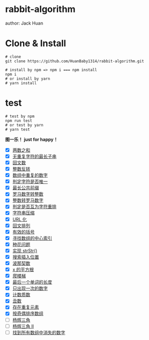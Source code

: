 # rabbit-algorithm

author: Jack Huan

# Clone & Install

```shell
# clone
git clone https://github.com/HuanBaby1314/rabbit-algorithm.git
```

```shell
# install by npm => npm i === npm install
npm i
# or install by yarn
# yarn install
```

# test

```shell
# test by npm
npm run test
# or test by yarn
# yarn test
```

**图一乐！**
**just for happy！**

- [x] [两数之和](https://github.com/HuanBaby1314/rabbit-algorithm/tree/main/algorithm/twoSum)
- [x] [无重复字符的最长子串](https://github.com/HuanBaby1314/rabbit-algorithm/tree/main/algorithm/longestSubstring)
- [x] [回文数](https://github.com/HuanBaby1314/rabbit-algorithm/tree/main/algorithm/isPalindrome)
- [x] [整数反转](https://github.com/HuanBaby1314/rabbit-algorithm/tree/main/algorithm/intReverse)
- [x] [数组中重复的数字](https://github.com/HuanBaby1314/rabbit-algorithm/tree/main/algorithm/repeatNum)
- [x] [判定字符是否唯一](https://github.com/HuanBaby1314/rabbit-algorithm/tree/main/algorithm/strIsUnique)
- [x] [最长公共前缀](https://github.com/HuanBaby1314/rabbit-algorithm/tree/main/algorithm/longestCommonPre)
- [x] [罗马数字转整数](https://github.com/HuanBaby1314/rabbit-algorithm/tree/main/algorithm/romanToInt)
- [x] [整数转罗马数字](https://github.com/HuanBaby1314/rabbit-algorithm/tree/main/algorithm/intToRoman)
- [x] [判定是否互为字符重排](https://github.com/HuanBaby1314/rabbit-algorithm/tree/main/algorithm/stringRepeatPermutation)
- [x] [字符串压缩](https://github.com/HuanBaby1314/rabbit-algorithm/tree/main/algorithm/stringCompress)
- [x] [URL 化](https://github.com/HuanBaby1314/rabbit-algorithm/tree/main/algorithm/stringToUrl)
- [x] [回文排列](https://github.com/HuanBaby1314/rabbit-algorithm/tree/main/algorithm/palindromePermutation)
- [x] [有效的括号](https://github.com/HuanBaby1314/rabbit-algorithm/tree/main/algorithm/validParentheses)
- [x] [寻找数组的中心索引](https://github.com/HuanBaby1314/rabbit-algorithm/tree/main/algorithm/findPivotIndex)
- [x] [种花问题](https://github.com/HuanBaby1314/rabbit-algorithm/tree/main/algorithm/canPlaceFlowers)
- [x] [实现 strStr()](https://github.com/HuanBaby1314/rabbit-algorithm/tree/main/algorithm/implementStrstr)
- [x] [搜索插入位置](https://github.com/HuanBaby1314/rabbit-algorithm/tree/main/algorithm/searchInsertPosition)
- [x] [波那契数](https://github.com/HuanBaby1314/rabbit-algorithm/tree/main/algorithm/fibonacciNumber)
- [x] [x 的平方根](https://github.com/HuanBaby1314/rabbit-algorithm/tree/main/algorithm/sqrtx)
- [x] [爬楼梯](https://github.com/HuanBaby1314/rabbit-algorithm/tree/main/algorithm/climbingStairs)
- [x] [最后一个单词的长度](https://github.com/HuanBaby1314/rabbit-algorithm/tree/main/algorithm/lengthOfLastWord)
- [x] [只出现一次的数字](https://github.com/HuanBaby1314/rabbit-algorithm/tree/main/algorithm/singleNumber)
- [x] [计数质数](https://github.com/HuanBaby1314/rabbit-algorithm/tree/main/algorithm/countPrimes)
- [x] [丑数](https://github.com/HuanBaby1314/rabbit-algorithm/tree/main/algorithm/uglyNumber)
- [x] [存在重复元素](https://github.com/HuanBaby1314/rabbit-algorithm/tree/main/algorithm/containsDuplicate)
- [x] [按奇偶排序数组](https://github.com/HuanBaby1314/rabbit-algorithm/tree/main/algorithm/sortArrayByParity)
- [ ] [杨辉三角](https://github.com/HuanBaby1314/rabbit-algorithm/tree/main/algorithm/pascalsTriangle)
- [ ] [杨辉三角 II](https://github.com/HuanBaby1314/rabbit-algorithm/tree/main/algorithm/pascalsTriangle2)
- [ ] [找到所有数组中消失的数字](https://github.com/HuanBaby1314/rabbit-algorithm/tree/main/algorithm/findDisappearedNumbers)
